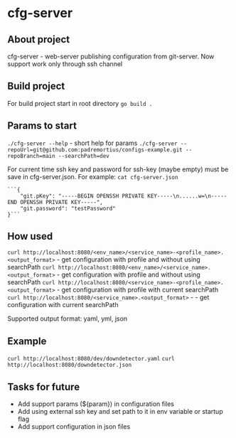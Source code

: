 # cfg-server

## About project

cfg-server - web-server publishing configuration from git-server. Now support work only through ssh channel

## Build project

For build project start in root directory
`go build .`

## Params to start

`./cfg-server --help` - short help for params
`./cfg-server --repoUrl=git@github.com:padremortius/configs-example.git --repoBranch=main --searchPath=dev`

For current time ssh key and password for ssh-key (maybe empty) must be save in cfg-server.json.
For example:
`cat cfg-server.json`

    ```{
        "git.pKey": "-----BEGIN OPENSSH PRIVATE KEY-----\n......w=\n-----END OPENSSH PRIVATE KEY-----",
        "git.password": "testPassword"
    }```

## How used

`curl http://localhost:8080/<env_name>/<service_name>-<profile_name>.<output_format>` - get configuration with profile and without using searchPath
`curl http://localhost:8080/<env_name>/<service_name>.<output_format>` - get configuration with profile and without using searchPath
`curl http://localhost:8080/<service_name>-<profile_name>.<output_format>` - get configuration with profile with current searchPath
`curl http://localhost:8080/<service_name>.<output_format>` - - get configuration with current searchPath

Supported output format: yaml, yml, json

## Example

`curl http://localhost:8080/dev/downdetector.yaml`
`curl http://localhost:8080/downdetector.json`

## Tasks for future

- Add support params (${param}) in configuration files
- Add using external ssh key and set path to it in env variable or startup flag
- Add support configuration in json files
